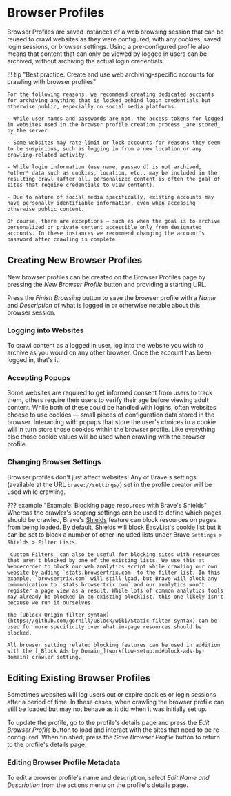 # Browser Profiles

Browser Profiles are saved instances of a web browsing session that can be reused to crawl websites as they were configured, with any cookies, saved login sessions, or browser settings. Using a pre-configured profile also means that content that can only be viewed by logged in users can be archived, without archiving the actual login credentials.

!!! tip "Best practice: Create and use web archiving-specific accounts for crawling with browser profiles"

    For the following reasons, we recommend creating dedicated accounts for archiving anything that is locked behind login credentials but otherwise public, especially on social media platforms.

    - While user names and passwords are not, the access tokens for logged in websites used in the browser profile creation process _are stored_ by the server.

    - Some websites may rate limit or lock accounts for reasons they deem to be suspicious, such as logging in from a new location or any crawling-related activity.

    - While login information (username, password) is not archived, *other* data such as cookies, location, etc.. may be included in the resulting crawl (after all, personalized content is often the goal of sites that require credentials to view content).

    - Due to nature of social media specifically, existing accounts may have personally identifiable information, even when accessing otherwise public content.

    Of course, there are exceptions — such as when the goal is to archive personalized or private content accessible only from designated accounts. In these instances we recommend changing the account's password after crawling is complete.

## Creating New Browser Profiles

New browser profiles can be created on the Browser Profiles page by pressing the _New Browser Profile_ button and providing a starting URL. 

Press the _Finish Browsing_ button to save the browser profile with a _Name_ and _Description_ of what is logged in or otherwise notable about this browser session.

### Logging into Websites

To crawl content as a logged in user, log into the website you wish to archive as you would on any other browser. Once the account has been logged in, that's it!

### Accepting Popups

Some websites are required to get informed consent from users to track them, others require their users to verify their age before viewing adult content. While both of these could be handled with logins, often websites choose to use cookies — small pieces of configuration data stored in the browser. Interacting with popups that store the user's choices in a cookie will in turn store those cookies within the browser profile. Like everything else those cookie values will be used when crawling with the browser profile.

### Changing Browser Settings

Browser profiles don't just affect websites! Any of Brave's settings (available at the URL `brave://settings/`) set in the profile creator will be used while crawling.

??? example "Example: Blocking page resources with Brave's Shields"
    Whereas the crawler's scoping settings can be used to define which pages should be crawled, Brave's [Shields](https://brave.com/shields/) feature can block resources on pages from being loaded. By default, Shields will block [EasyList's cookie list](https://easylist.to/) but it can be set to block a number of other included lists under Brave `Settings > Shields > Filter Lists`.

    _Custom Filters_ can also be useful for blocking sites with resources that aren't blocked by one of the existing lists. We use this at Webrecorder to block our web analytics script while crawling our own website by adding `stats.browsertrix.com` to the filter list. In this example, `browsertrix.com` will still load, but Brave will block any communication to `stats.browsertrix.com` and our analytics won't register a page view as a result. While lots of common analytics tools may already be blocked in an existing blocklist, this one likely isn't because we run it ourselves!

    The [Ublock Origin filter syntax](https://github.com/gorhill/uBlock/wiki/Static-filter-syntax) can be used for more specificity over what in-page resources should be blocked.

    All browser setting related blocking features can be used in addition with the [_Block Ads by Domain_](workflow-setup.md#block-ads-by-domain) crawler setting.

## Editing Existing Browser Profiles

Sometimes websites will log users out or expire cookies or login sessions after a period of time. In these cases, when crawling the browser profile can still be loaded but may not behave as it did when it was initially set up.

To update the profile, go to the profile's details page and press the _Edit Browser Profile_ button to load and interact with the sites that need to be re-configured. When finished, press the _Save Browser Profile_ button to return to the profile's details page.

### Editing Browser Profile Metadata

To edit a browser profile's name and description, select _Edit Name and Description_ from the actions menu on the profile's details page.
